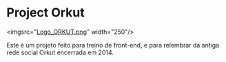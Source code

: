 # Project Orkut

<imgsrc="[Logo_ORKUT.png](https://github.com/Hugodof/project-orkut/blob/main/imgs/Logo_ORKUT.png)" width="250"/>

Este é um projeto feito para treino de front-end, e para relembrar da antiga rede social Orkut encerrada em 2014.
